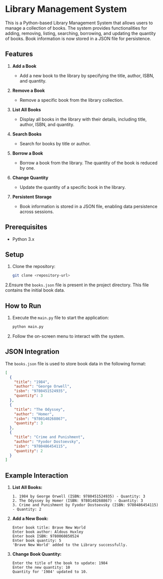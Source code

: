 # Library Management System

This is a Python-based Library Management System that allows users to manage a collection of books. The system provides functionalities for adding, removing, listing, searching, borrowing, and updating the quantity of books. Book information is now stored in a JSON file for persistence.

## Features

1. **Add a Book**
   - Add a new book to the library by specifying the title, author, ISBN, and quantity.

2. **Remove a Book**
   - Remove a specific book from the library collection.

3. **List All Books**
   - Display all books in the library with their details, including title, author, ISBN, and quantity.

4. **Search Books**
   - Search for books by title or author.

5. **Borrow a Book**
   - Borrow a book from the library. The quantity of the book is reduced by one.

6. **Change Quantity**
   - Update the quantity of a specific book in the library.

7. **Persistent Storage**
   - Book information is stored in a JSON file, enabling data persistence across sessions.

## Prerequisites

- Python 3.x

## Setup

1. Clone the repository:
   ```bash
   git clone <repository-url>
   ```

2.Ensure the `books.json` file is present in the project directory. This file contains the initial book data.

## How to Run

1. Execute the `main.py` file to start the application:
   ```bash
   python main.py
   ```

2. Follow the on-screen menu to interact with the system.

## JSON Integration

The `books.json` file is used to store book data in the following format:

```json
[
  {
    "title": "1984",
    "author": "George Orwell",
    "isbn": "9780451524935",
    "quantity": 3
  },
  {
    "title": "The Odyssey",
    "author": "Homer",
    "isbn": "9780140268867",
    "quantity": 3
  },
  {
    "title": "Crime and Punishment",
    "author": "Fyodor Dostoevsky",
    "isbn": "9780486454115",
    "quantity": 2
  }
]
```

## Example Interaction

1. **List All Books:**
   ```
   1. 1984 by George Orwell (ISBN: 9780451524935) - Quantity: 3
   2. The Odyssey by Homer (ISBN: 9780140268867) - Quantity: 3
   3. Crime and Punishment by Fyodor Dostoevsky (ISBN: 9780486454115) - Quantity: 2
   ```

2. **Add a New Book:**
   ```
   Enter book title: Brave New World
   Enter book author: Aldous Huxley
   Enter book ISBN: 9780060850524
   Enter book quantity: 5
   'Brave New World' added to the Library successfully.
   ```

3. **Change Book Quantity:**
   ```
   Enter the title of the book to update: 1984
   Enter the new quantity: 10
   Quantity for '1984' updated to 10.
   ```




